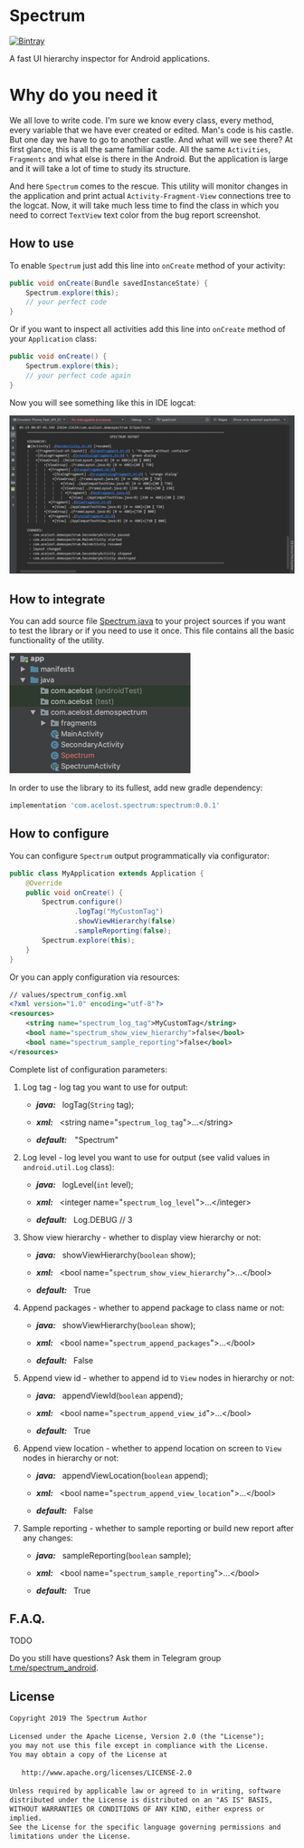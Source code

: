 # Spectrum

[![Bintray][bintraybadge-svg]][bintray]

A fast UI hierarchy inspector for Android applications.

# Why do you need it

We all love to write code. 
I'm sure we know every class, every method, every variable that we have ever created or edited. 
Man's code is his castle. 
But one day we have to go to another castle. 
And what will we see there? 
At first glance, this is all the same familiar code. 
All the same `Activities`, `Fragments` and what else is there in the Android. 
But the application is large and it will take a lot of time to study its structure.

And here `Spectrum` comes to the rescue. 
This utility will monitor changes in the application and print actual `Activity-Fragment-View` connections tree to the logcat. 
Now, it will take much less time to find the class in which you need to correct `TextView` text color from the bug report screenshot.

## How to use

To enable `Spectrum` just add this line into `onCreate` method of your activity:

```java
public void onCreate(Bundle savedInstanceState) {
    Spectrum.explore(this);
    // your perfect code
}
```

Or if you want to inspect all activities add this line into `onCreate` method of your `Application` class:

```java
public void onCreate() {
    Spectrum.explore(this);
    // your perfect code again
}
```

Now you will see something like this in IDE logcat:

![](spectrum_logcat_output_example.png)

## How to integrate

You can add source file 
[Spectrum.java][spectrum-java-src] 
to your project sources if you want to test the library or if you need to use it once.
This file contains all the basic functionality of the utility.

<img src="insert_directly_to_sources_example.png" width="320">

In order to use the library to its fullest, add new gradle dependency:

```groovy
implementation 'com.acelost.spectrum:spectrum:0.0.1'
```

## How to configure
You can configure `Spectrum` output programmatically via configurator:

```java
public class MyApplication extends Application {
    @Override
    public void onCreate() {
        Spectrum.configure()
                .logTag("MyCustomTag")
                .showViewHierarchy(false)
                .sampleReporting(false);
        Spectrum.explore(this);
    }
}
```

Or you can apply configuration via resources:

```xml
// values/spectrum_config.xml
<?xml version="1.0" encoding="utf-8"?>
<resources>
    <string name="spectrum_log_tag">MyCustomTag</string>
    <bool name="spectrum_show_view_hierarchy">false</bool>
    <bool name="spectrum_sample_reporting">false</bool>
</resources>
```

Complete list of configuration parameters:
1. Log tag - log tag you want to use for output:

    * <i><b>java:</b></i>&nbsp;&nbsp;&nbsp;logTag(`String` tag);

    * <i><b>xml:</b></i>&nbsp;&nbsp;&nbsp;\<string name="`spectrum_log_tag`">...\</string>

    * <i><b>default:&nbsp;&nbsp;&nbsp;</b></i> "Spectrum"

2. Log level - log level you want to use for output (see valid values in `android.util.Log` class):

    * <i><b>java:</b></i>&nbsp;&nbsp;&nbsp;logLevel(`int` level);

    * <i><b>xml:</b></i>&nbsp;&nbsp;&nbsp;\<integer name="`spectrum_log_level`">...\</integer>

    * <i><b>default:</b></i>&nbsp;&nbsp;&nbsp;Log.DEBUG // 3

3. Show view hierarchy - whether to display view hierarchy or not:

    * <i><b>java:</b></i>&nbsp;&nbsp;&nbsp;showViewHierarchy(`boolean` show);

    * <i><b>xml:</b></i>&nbsp;&nbsp;&nbsp;\<bool name="`spectrum_show_view_hierarchy`">...\</bool>

    * <i><b>default:</b></i>&nbsp;&nbsp;&nbsp;True

4. Append packages - whether to append package to class name or not:

    * <i><b>java:</b></i>&nbsp;&nbsp;&nbsp;showViewHierarchy(`boolean` show);

    * <i><b>xml:</b></i>&nbsp;&nbsp;&nbsp;\<bool name="`spectrum_append_packages`">...\</bool>

    * <i><b>default:</b></i>&nbsp;&nbsp;&nbsp;False

5. Append view id - whether to append id to `View` nodes in hierarchy or not:

    * <i><b>java:</b></i>&nbsp;&nbsp;&nbsp;appendViewId(`boolean` append);

    * <i><b>xml:</b></i>&nbsp;&nbsp;&nbsp;\<bool name="`spectrum_append_view_id`">...\</bool>

    * <i><b>default:</b></i>&nbsp;&nbsp;&nbsp;True

6. Append view location - whether to append location on screen to `View` nodes in hierarchy or not:

    * <i><b>java:</b></i>&nbsp;&nbsp;&nbsp;appendViewLocation(`boolean` append);

    * <i><b>xml:</b></i>&nbsp;&nbsp;&nbsp;\<bool name="`spectrum_append_view_location`">...\</bool>

    * <i><b>default:</b></i>&nbsp;&nbsp;&nbsp;False

7. Sample reporting - whether to sample reporting or build new report after any changes:

    * <i><b>java:</b></i>&nbsp;&nbsp;&nbsp;sampleReporting(`boolean` sample);

    * <i><b>xml:</b></i>&nbsp;&nbsp;&nbsp;\<bool name="`spectrum_sample_reporting`">...\</bool>

    * <i><b>default:</b></i>&nbsp;&nbsp;&nbsp;True

## F.A.Q.
 TODO
 
Do you still have questions? Ask them in Telegram group [t.me/spectrum_android][telegram-group].

## License

    Copyright 2019 The Spectrum Author

    Licensed under the Apache License, Version 2.0 (the "License");
    you may not use this file except in compliance with the License.
    You may obtain a copy of the License at

       http://www.apache.org/licenses/LICENSE-2.0

    Unless required by applicable law or agreed to in writing, software
    distributed under the License is distributed on an "AS IS" BASIS,
    WITHOUT WARRANTIES OR CONDITIONS OF ANY KIND, either express or implied.
    See the License for the specific language governing permissions and
    limitations under the License.
    
[bintray]: https://bintray.com/acelost/Spectrum/spectrum
[bintraybadge-svg]: https://img.shields.io/bintray/v/acelost/Spectrum/spectrum.svg
[spectrum-java-src]: https://github.com/acelost/Spectrum/blob/master/spectrum/src/main/java/com/acelost/spectrum/Spectrum.java
[telegram-group]: https://t.me/joinchat/BQAcsRNDjEsjdCEe_F_00w

